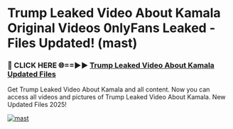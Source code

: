 # Trump Leaked Video About Kamala Original Videos 0nlyFans Leaked - Files Updated! (mast)

<h3>🔴 CLICK HERE 🌐==►► <a href="https://tinyurl.com/x26r9saj" rel="nofollow">Trump Leaked Video About Kamala Updated Files</a></h3>

Get Trump Leaked Video About Kamala and all content. Now you can access all videos and pictures of Trump Leaked Video About Kamala. New Updated Files 2025!

[![mast](https://i.imgur.com/LkgZPqh.gif)](https://tinyurl.com/x26r9saj)
